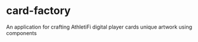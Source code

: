 # card-factory
An application for crafting AthletiFi digital player cards unique artwork using components
